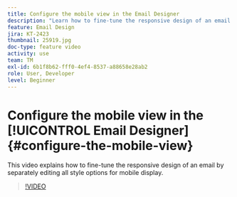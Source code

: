 ```yaml
---
title: Configure the mobile view in the Email Designer
description: "Learn how to fine-tune the responsive design of an email by separately editing all style options for mobile display."
feature: Email Design
jira: KT-2423
thumbnail: 25919.jpg
doc-type: feature video
activity: use
team: TM
exl-id: 6b1f8b62-fff0-4ef4-8537-a88658e28ab2
role: User, Developer
level: Beginner
---
```

# Configure the mobile view in the [!UICONTROL Email Designer] {#configure-the-mobile-view}

This video explains how to fine-tune the responsive design of an email by separately editing all style options for mobile display.

>[!VIDEO](https://video.tv.adobe.com/v/25919?quality=12&learn=on)
